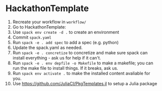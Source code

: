 # HackathonTemplate

1. Recreate your workflow in `workflow/`
2. Go to HackathonTemplate:
3. Use `spack env create -d .` to create an environment
4. Commit `spack.yaml`
5. Run `spack -e . add spec` to add a spec (e.g. python)
6. Update the spack.yaml as needed.
7. Run `spack -e . concretize` to concretize and make sure spack can install everything - ask us for help if it can't.
8. Run `spack -e . env depfile -o Makefile` to make a makefile; you can run the make file to install things. If it breaks, ask us.
9. Run `spack env activate .` to make the installed content avaliable for you.
10. Use https://github.com/JuliaCI/PkgTemplates.jl to setup a Julia package
